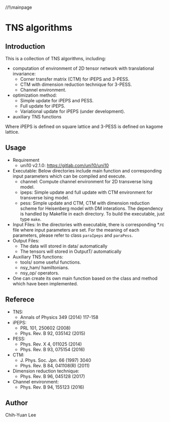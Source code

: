 //!\mainpage 
# TNS algorithms
## Introduction
This is a collection of TNS algorithms, including:

* computation of environment of 2D tensor network with translational invariance:
    * Corner transfer matrix (CTM) for iPEPS and 3-PESS.
    * CTM with dimension reduction technique for 3-PESS.
    * Channel environment.
* optimization method: 
    * Simple update for iPEPS and PESS. 
    * Full update for iPEPS.
    * Variational update for iPEPS (under development).
* auxiliary TNS functions
 
Where iPEPS is defined on square lattice and 3-PESS is defined on kagome lattice.

## Usage
* Requirement
    * uni10 v2.1.0: https://gitlab.com/uni10/uni10
* Executable: Below directories include main function and corresponding input parameters which can be compiled and execute.
    * channel: Compute channel environment for 2D transverse Ising model.
    * ipeps: Simple update and full update with CTM environment for transverse Ising model.
    * pess: Simple update and CTM, CTM with dimension reduction scheme for Heisenberg model with DM interations.
The dependency is handled by Makefile in each directory. 
To build the executable, just type `make`.
* Input Files: 
In the directories with executable, there is corresponding \*.rc file where input parameters are set.
For the meaning of each parameters, please refer to class `paraIpeps` and `paraPess`.
* Output Files:
    * The data will stored in data/ automatically
    * The tensors will stored in OutputT/ automatically
* Auxiliary TNS functions:
    * tools/ some useful functions.
    * nsy_ham/ hamiltonians.
    * nsy_op/ operators.
* One can create its own main function based on the class and method which have been implemented.
 
## Referece
* TNS:
    * Annals of Physics 349 (2014) 117-158
* iPEPS:
    * PRL 101, 250602 (2008)
    * Phys. Rev. B 92, 035142 (2015)
* PESS:
    * Phys. Rev. X 4, 011025 (2014)
    * Phys. Rev. B 93, 075154 (2016)
* CTM:
    * J. Phys. Soc. Jpn. 66 (1997) 3040
    * Phys. Rev. B 84, 041108(R) (2011)
* Dimension reduction technique:
    * Phys. Rev. B 96, 045128 (2017)
* Channel environment:
    * Phys. Rev. B 94, 155123 (2016)
 
## Author
Chih-Yuan Lee 
